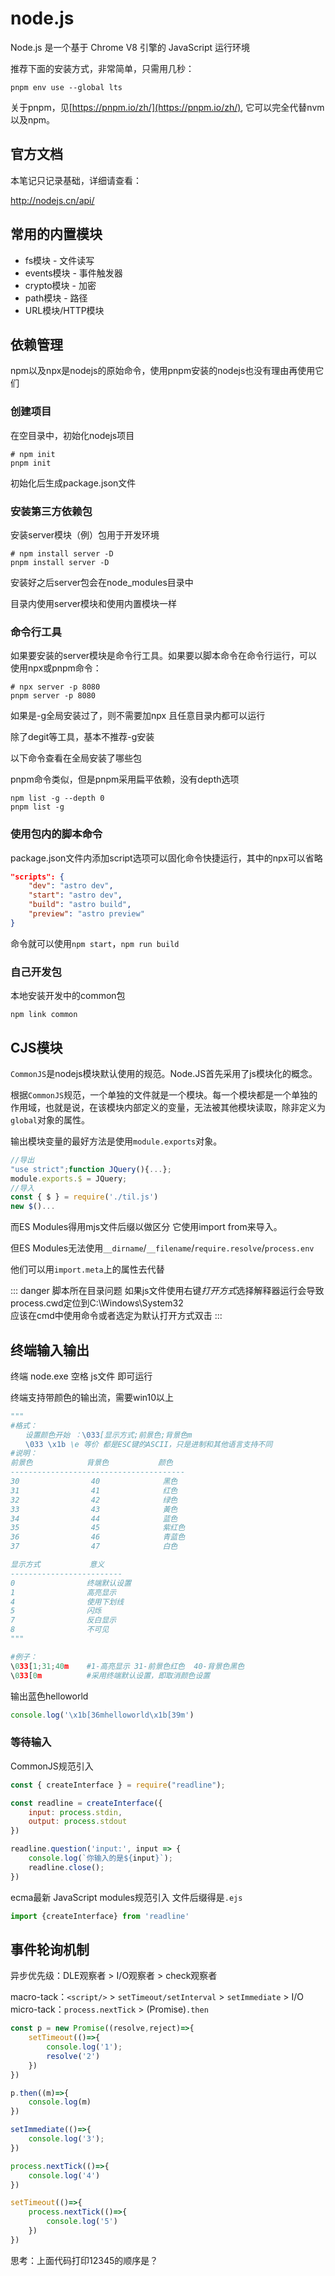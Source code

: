 # node.js

Node.js 是一个基于 Chrome V8 引擎的 JavaScript 运行环境

推荐下面的安装方式，非常简单，只需用几秒：

```shell
pnpm env use --global lts
```

关于pnpm，见[https://pnpm.io/zh/](https://pnpm.io/zh/), 它可以完全代替nvm以及npm。


## 官方文档

本笔记只记录基础，详细请查看：

<http://nodejs.cn/api/>

## 常用的内置模块

- fs模块 - 文件读写
- events模块 - 事件触发器
- crypto模块 - 加密
- path模块 - 路径
- URL模块/HTTP模块

## 依赖管理

npm以及npx是nodejs的原始命令，使用pnpm安装的nodejs也没有理由再使用它们


### 创建项目

在空目录中，初始化nodejs项目

```shell
# npm init
pnpm init
```

初始化后生成package.json文件

### 安装第三方依赖包

安装server模块（例）包用于开发环境

```shell
# npm install server -D
pnpm install server -D
```

安装好之后server包会在node_modules目录中

目录内使用server模块和使用内置模块一样

### 命令行工具

如果要安装的server模块是命令行工具。如果要以脚本命令在命令行运行，可以使用npx或pnpm命令：

```shell
# npx server -p 8080
pnpm server -p 8080
```

如果是-g全局安装过了，则不需要加npx 且任意目录内都可以运行

除了degit等工具，基本不推荐-g安装

以下命令查看在全局安装了哪些包

pnpm命令类似，但是pnpm采用扁平依赖，没有depth选项

```shell
npm list -g --depth 0
pnpm list -g
```

### 使用包内的脚本命令

package.json文件内添加script选项可以固化命令快捷运行，其中的npx可以省略

```json
"scripts": {
    "dev": "astro dev",
    "start": "astro dev",
    "build": "astro build",
    "preview": "astro preview"
}
```

命令就可以使用`npm start`，`npm run build`

### 自己开发包

本地安装开发中的common包

```shell
npm link common
```

## CJS模块

`CommonJS`是nodejs模块默认使用的规范。Node.JS首先采用了js模块化的概念。

根据`CommonJS`规范，一个单独的文件就是一个模块。每一个模块都是一个单独的作用域，也就是说，在该模块内部定义的变量，无法被其他模块读取，除非定义为`global`对象的属性。

输出模块变量的最好方法是使用`module.exports`对象。

```js
//导出
"use strict";function JQuery(){...};
module.exports.$ = JQuery;
//导入
const { $ } = require('./til.js')
new $()...
```

而ES Modules得用mjs文件后缀以做区分 它使用import from来导入。

但ES Modules无法使用`__dirname`/`__filename`/`require.resolve`/`process.env`

他们可以用`import.meta`上的属性去代替

::: danger   脚本所在目录问题
如果js文件使用右键*打开方式*选择解释器运行会导致process.cwd定位到C:\Windows\System32    
应该在cmd中使用命令或者选定为默认打开方式双击
:::

## 终端输入输出

终端 node.exe 空格 js文件 即可运行

终端支持带颜色的输出流，需要win10以上

```python
"""
#格式：
　　设置颜色开始 ：\033[显示方式;前景色;背景色m
　　\033 \x1b \e 等价 都是ESC键的ASCII，只是进制和其他语言支持不同
#说明：
前景色            背景色           颜色
---------------------------------------
30                40              黑色
31                41              红色
32                42              绿色
33                43              黃色
34                44              蓝色
35                45              紫红色
36                46              青蓝色
37                47              白色

显示方式           意义
-------------------------
0                终端默认设置
1                高亮显示
4                使用下划线
5                闪烁
7                反白显示
8                不可见
"""

#例子：
\033[1;31;40m    #1-高亮显示 31-前景色红色  40-背景色黑色
\033[0m          #采用终端默认设置，即取消颜色设置
```

输出蓝色helloworld

```js
console.log('\x1b[36mhelloworld\x1b[39m')
```

### 等待输入

CommonJS规范引入

```js
const { createInterface } = require("readline");

const readline = createInterface({
    input: process.stdin,
    output: process.stdout
})

readline.question('input:', input => {
    console.log(`你输入的是${input}`);
    readline.close();
})
```

ecma最新 JavaScript modules规范引入 文件后缀得是`.ejs`

```js
import {createInterface} from 'readline'
```

## 事件轮询机制

异步优先级：DLE观察者 > I/O观察者 > check观察者

macro-tack：`<script/>`  > `setTimeout/setInterval` > `setImmediate` > I/O    
micro-tack：`process.nextTick` > (Promise)`.then`

```js
const p = new Promise((resolve,reject)=>{
    setTimeout(()=>{
        console.log('1');
        resolve('2')
    })
})

p.then((m)=>{
    console.log(m)
})

setImmediate(()=>{
    console.log('3');
})

process.nextTick(()=>{
    console.log('4')
})

setTimeout(()=>{
    process.nextTick(()=>{
        console.log('5')
    })
})
```

思考：上面代码打印12345的顺序是？
